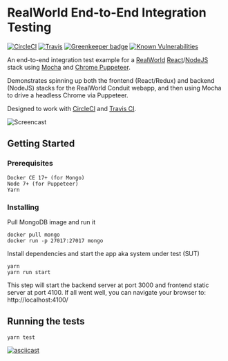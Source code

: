 # RealWorld End-to-End Integration Testing

[![CircleCI](https://circleci.com/gh/anishkny/realworld-e2e-test.svg?style=shield)](https://circleci.com/gh/anishkny/realworld-e2e-test)
[![Travis](https://img.shields.io/travis/anishkny/realworld-e2e-test.svg)](https://travis-ci.org/anishkny/realworld-e2e-test)
[![Greenkeeper badge](https://badges.greenkeeper.io/anishkny/realworld-e2e-test.svg)](https://greenkeeper.io/)
[![Known Vulnerabilities](https://snyk.io/test/github/anishkny/realworld-e2e-test/badge.svg)](https://snyk.io/test/github/anishkny/realworld-e2e-test)

An end-to-end integration test example for a [RealWorld](https://realworld.io) [React](https://github.com/gothinkster/react-redux-realworld-example-app)/[NodeJS](https://github.com/gothinkster/node-express-realworld-example-app) stack using [Mocha](https://mochajs.org) and [Chrome Puppeteer](https://github.com/GoogleChrome/puppeteer).

Demonstrates spinning up both the frontend (React/Redux) and backend (NodeJS) stacks for the RealWorld Conduit webapp, and then using Mocha to drive a headless Chrome via Puppeteer.

Designed to work with [CircleCI](https://circleci.com/gh/anishkny/realworld-e2e-test) and [Travis CI](https://travis-ci.org/anishkny/realworld-e2e-test).

![Screencast](https://storage.googleapis.com/realworld-e2e-test/realworld-e2e-test.mov.gif)

## Getting Started

### Prerequisites

```
Docker CE 17+ (for Mongo)
Node 7+ (for Puppeteer)
Yarn
```

### Installing

Pull MongoDB image and run it
```
docker pull mongo
docker run -p 27017:27017 mongo
```

Install dependencies and start the app aka system under test (SUT)
```
yarn
yarn run start
```
This step will start the backend server at port 3000 and frontend static server at port 4100. If all went well, you can navigate your browser to: http://localhost:4100/

## Running the tests

```
yarn test
```

[![asciicast](https://storage.googleapis.com/realworld-e2e-test/screencast.gif)](https://asciinema.org/a/147023)


<!---
Explain how to run the automated tests for this system

### Break down into end to end tests

Explain what these tests test and why

```
Give an example
```

### And coding style tests

Explain what these tests test and why

```
Give an example
```

## Deployment

Add additional notes about how to deploy this on a live system

## Built With

* [Dropwizard](http://www.dropwizard.io/1.0.2/docs/) - The web framework used
* [Maven](https://maven.apache.org/) - Dependency Management
* [ROME](https://rometools.github.io/rome/) - Used to generate RSS Feeds

## Contributing

Please read [CONTRIBUTING.md](https://gist.github.com/PurpleBooth/b24679402957c63ec426) for details on our code of conduct, and the process for submitting pull requests to us.

## Versioning

We use [SemVer](http://semver.org/) for versioning. For the versions available, see the [tags on this repository](https://github.com/your/project/tags).

## Authors

* **Billie Thompson** - *Initial work* - [PurpleBooth](https://github.com/PurpleBooth)

See also the list of [contributors](https://github.com/your/project/contributors) who participated in this project.

## License

This project is licensed under the MIT License - see the [LICENSE.md](LICENSE.md) file for details

## Acknowledgments

* Hat tip to anyone who's code was used
* Inspiration
* etc
--->
